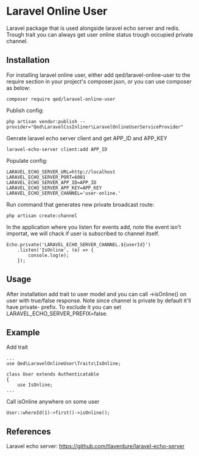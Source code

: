 # Laravel Online User

Laravel package that is used alongside laravel echo server and redis. Trough trait you can always get user online status trough occupied private channel.

## Installation

For installing laravel online user, either add qed/laravel-online-user to the require section in your project's composer.json, or you can use composer as below:

```
composer require qed/laravel-online-user
```

Publish config:

```
php artisan vendor:publish --provider="Qed\LaravelCssInliner\LaravelOnlineUserServiceProvider"
```

Genrate laravel echo server client and get APP_ID and APP_KEY
```
laravel-echo-server client:add APP_ID
```

Populate config:

```
LARAVEL_ECHO_SERVER_URL=http://localhost
LARAVEL_ECHO_SERVER_PORT=6001
LARAVEL_ECHO_SERVER_APP_ID=APP_ID
LARAVEL_ECHO_SERVER_APP_KEY=APP_KEY
LARAVEL_ECHO_SERVER_CHANNEL='user-online.'
```

Run command that generates new private broadcast route:

```
php artisan create:channel
```

In the application where you listen for events add, note the event isn't importat, we will chack if user is subscribed to channel itself.

```
Echo.private('LARAVEL_ECHO_SERVER_CHANNEL.${userId}')
    .listen('IsOnline', (e) => {
        console.log(e);
    });
```

## Usage

After installation add trait to user model and you can call ->isOnline() on user with true/false response. Note since channel is private by default it'll have private- prefix. To exclude it you can set LARAVEL_ECHO_SERVER_PREFIX=false.

## Example

Add trait

```
...
use Qed\LaravelOnlineUser\Traits\IsOnline;

class User extends Authenticatable
{
    use IsOnline;
...
```

Call isOnline anywhere on some user

```
User::whereId(1)->first()->isOnline();
```

## References

Laravel echo server: https://github.com/tlaverdure/laravel-echo-server
